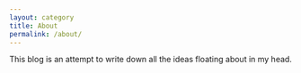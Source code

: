 ```yaml
---
layout: category
title: About
permalink: /about/
---
```


This blog is an attempt to write down all the ideas floating about in my head.